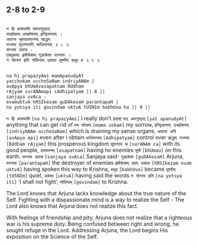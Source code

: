 ## 2-8 to 2-9


```shloka-sa

न हि प्रपश्यामि ममापनुद्यात्
यच्छोकम् उच्छोषणम् इन्द्रियाणाम् ।
अवाप्य भूमावसपत्नम् ऋद्धम्
राज्यम् सुराणामपि चाधिपत्यम् ॥ ८ ॥
सन्जय उवाच -
एवमुक्त्वा हृषीकेशम् गुडाकेशः परन्तपः ।
न योत्स्य इति गोविन्दम् उक्त्वा तूष्णीम् बभूव ह ॥ ९ ॥

```
```shloka-sa-hk

na hi prapazyAmi mamApanudyAt
yacchokam ucchoSaNam indriyANAm |
avApya bhUmAvasapatnam Rddham
rAjyam surANAmapi cAdhipatyam || 8 ||
sanjaya uvAca -
evamuktvA hRSIkezam guDAkezaH parantapaH |
na yotsya iti govindam uktvA tUSNIm babhUva ha || 9 ||

```
`न हि प्रपश्यामि` `[na hi prapazyAmi]` I really don’t see `यत् अपनुद्यात्` `[yat apanudyAt]` anything that can get rid of `मम शोकम्` `[mama zokam]` my sorrow, `इन्द्रियाणाम् उच्छोषणम्` `[indriyANAm ucchoSaNam]` which is draining my sense organs, `अवाप्य अपि` `[avApya api]` even after I obtain `आधिपत्यम्` `[Adhipatyam]` control over `ऋद्धम् राज्यम्` `[Rddham rAjyam]` this prosperous kingdom `सुराणाम् च` `[surANAm ca]` with its good people, `असपत्नम्` `[asapatnam]` having no enemies `भूमौ` `[bhUmau]` on this earth.
`सन्जय उवाच` `[sanjaya uvAca]` Sanjaya said- `गुडाकेशः` `[guDAkezaH]` Arjuna, `परन्तपः` `[parantapaH]` the destroyer of enemies `हृषीकेशम् एवम् उक्त्वा` `[hRSIkezam evam uktvA]` having spoken this way to Krishna, `बभूव` `[babhUva]` became `तूष्णीम्` `[tUSNIm]` quiet, `उक्त्वा` `[uktvA]` having said the words `न योत्स्य इति` `[na yotsya iti]` ‘I shall not fight’, `गोविन्दम्` `[govindam]` to Krishna.

The Lord knows that Arjuna lacks knowledge about the true nature of the Self. Fighting with a dispassionate mind is a way to realize the Self - The Lord also knows that Arjuna does not realize this fact. 

With feelings of friendship and pity, Arjuna does not realize that a righteous war is his supreme duty. Being confused between right and wrong, he sought refuge in the Lord. Addressing Arjuna, the Lord begins His exposition on the Science of the Self.


